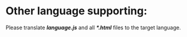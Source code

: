 # Other language supporting:
  Please translate ___language.js___ and all ___*.html___ files to the target language.
